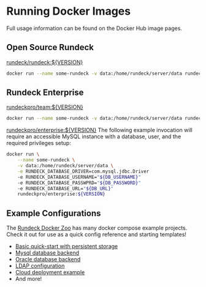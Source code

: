 # Running Docker Images

Full usage information can be found on the Docker Hub image pages.

## Open Source Rundeck

[rundeck/rundeck:\${VERSION}](https://hub.docker.com/r/rundeck/rundeck/)

```bash
docker run --name some-rundeck -v data:/home/rundeck/server/data rundeck/rundeck:${VERSION}
```

## Rundeck Enterprise

[rundeckpro/team:\${VERSION}](https://hub.docker.com/r/rundeckpro/team/)

```bash
docker run --name some-rundeck -v data:/home/rundeck/server/data rundeckpro/team:${VERSION}
```

[rundeckpro/enterprise:\${VERSION}](https://hub.docker.com/r/rundeckpro/enterprise/)
The following example invocation will require an accessible MySQL instance
with a database, user, and the required privileges setup:

```bash
docker run \
    --name some-rundeck \
    -v data:/home/rundeck/server/data \
    -e RUNDECK_DATABASE_DRIVER=com.mysql.jdbc.Driver
    -e RUNDECK_DATABASE_USERNAME="${DB_USERNAME}"
    -e RUNDECK_DATABASE_PASSWPRD="${DB_PASSWORD}"
    -e RUNDECK_DATABASE_URL="${DB_URL}"
    rundeckpro/enterprise:${VERSION}
```

## Example Configurations

The [Rundeck Docker Zoo](https://github.com/rundeck/docker-zoo)
has many docker compose example projects. Check it out for use as a quick config reference and starting templates!

- [Basic quick-start with persistent storage](https://github.com/rundeck/docker-zoo/tree/master/basic)
- [Mysql database backend](https://github.com/rundeck/docker-zoo/tree/master/mysql)
- [Oracle database backend](https://github.com/rundeck/docker-zoo/tree/master/oracle)
- [LDAP configuration](https://github.com/rundeck/docker-zoo/tree/master/ldap)
- [Cloud deployment example](https://github.com/rundeck/docker-zoo/tree/master/cloud)
- And more!
